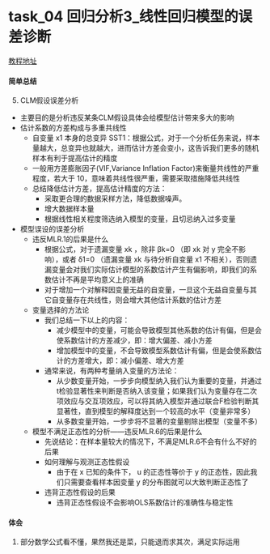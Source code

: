 # task_04 回归分析3_线性回归模型的误差诊断

[教程地址](https://github.com/Git-Model/Modeling-Universe/blob/main/Data%20Analysis%20and%20Statistical%20Modeling/task_04%20%E5%9B%9E%E5%BD%92%E5%88%86%E6%9E%903_%E7%BA%BF%E6%80%A7%E5%9B%9E%E5%BD%92%E6%A8%A1%E5%9E%8B%E7%9A%84%E8%AF%AF%E5%B7%AE%E8%AF%8A%E6%96%AD/%E5%9B%9E%E5%BD%923.ipynb)

#### 简单总结
5. CLM假设误差分析
  * 主要目的是分析违反某条CLM假设具体会给模型估计带来多大的影响
  * 估计系数的方差构成与多重共线性
    * 自变量 x1 本身的总变异 SST1：根据公式，对于一个分析任务来说，样本量越大，总变异也就越大，进而估计方差会变小，这告诉我们更多的随机样本有利于提高估计的精度
    * 一般用方差膨胀因子(VIF,Variance Inflation Factor)来衡量共线性的严重程度，若大于 10，意味着共线性很严重，需要采取措施降低共线性
    * 总结降低估计方差，提高估计精度的方法：
      * 采取更合理的数据采样方法，降低数据噪声。
      * 增大数据样本量
      * 根据线性相关程度筛选纳入模型的变量，且切忌纳入过多变量
  * 模型误设的误差分析
    * 违反MLR.1的后果是什么
      * 根据公式，对于遗漏变量 xk ，除非 βk=0 （即 xk 对 y 完全不影响），或者 δ1=0 （遗漏变量 xk 与待分析自变量 x1 不相关），否则遗漏变量会对我们实际估计模型的系数估计产生有偏影响，即我们的系数估计不再是平均意义上的准确
      * 对于增加一个对解释因变量无益的自变量，一旦这个无益自变量与其它自变量存在共线性，则会增大其他估计系数的估计方差
    * 变量选择的方法论
      * 我们总结一下以上的内容：
        * 减少模型中的变量，可能会导致模型其他系数的估计有偏，但是会使系数估计的方差减少，即：增大偏差、减小方差
        * 增加模型中的变量，不会导致模型系数估计有偏，但是会使系数估计的方差增大，即：减小偏差、增大方差
      * 通常来说，有两种考量纳入变量的方法论：
        * 从少数变量开始，一步步向模型纳入我们认为重要的变量，并通过t检验显著性来判断是否纳入该变量；如果我们认为变量存在二次项效应与交互项效应，可以将其纳入模型并通过联合F检验判断其显著性，直到模型的解释度达到一个较高的水平（变量非常多）
        * 从多数变量开始，一步步将不显著的变量剔除出模型（变量不多）
    * 模型不满足正态性的分析——违反MLR.6的后果是什么
      * 先说结论：在样本量较大的情况下，不满足MLR.6不会有什么不好的后果
      * 如何理解与观测正态性假设
        * 由于在 x 已知的条件下， u 的正态性等价于 y 的正态性，因此我们只需要查看样本因变量 y 的分布图就可以大致判断正态性了
      * 违背正态性假设的后果
        * 违背正态性假设不会影响OLS系数估计的准确性与稳定性
          
  

#### 体会

1. 部分数学公式看不懂，果然我还是菜，只能退而求其次，满足实际运用
